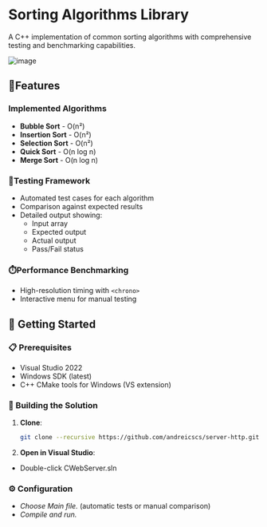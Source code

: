# Sorting Algorithms Library

A C++ implementation of common sorting algorithms with comprehensive testing and benchmarking capabilities.

![image](https://github.com/user-attachments/assets/285df29d-bcfa-4fa1-bc90-5455a9bd1b4c)

## 🌟Features

### Implemented Algorithms
- **Bubble Sort** - O(n²)
- **Insertion Sort** - O(n²)
- **Selection Sort** - O(n²)
- **Quick Sort** - O(n log n)
- **Merge Sort** - O(n log n)

### 🧪Testing Framework
- Automated test cases for each algorithm
- Comparison against expected results
- Detailed output showing:
  - Input array
  - Expected output
  - Actual output
  - Pass/Fail status

### ⏱️Performance Benchmarking
- High-resolution timing with `<chrono>`
- Interactive menu for manual testing

## 🚀 Getting Started
### 📋 Prerequisites
- Visual Studio 2022
- Windows SDK (latest)
- C++ CMake tools for Windows (VS extension)
### 🔧 Building the Solution
1. **Clone**:
   ```bash
   git clone --recursive https://github.com/andreicscs/server-http.git
   ```
2. **Open in Visual Studio**:
  - Double-click CWebServer.sln

### ⚙️ Configuration
- *Choose Main file.* (automatic tests or manual comparison)
- *Compile and run.*

